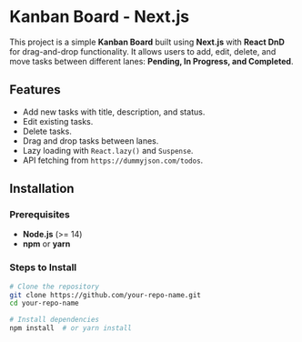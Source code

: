 # Kanban Board - Next.js

This project is a simple **Kanban Board** built using **Next.js** with **React DnD** for drag-and-drop functionality. It allows users to add, edit, delete, and move tasks between different lanes: **Pending, In Progress, and Completed**.

## Features
- Add new tasks with title, description, and status.
- Edit existing tasks.
- Delete tasks.
- Drag and drop tasks between lanes.
- Lazy loading with `React.lazy()` and `Suspense`.
- API fetching from `https://dummyjson.com/todos`.

## Installation
### Prerequisites
- **Node.js** (>= 14)
- **npm** or **yarn**

### Steps to Install
```sh
# Clone the repository
git clone https://github.com/your-repo-name.git
cd your-repo-name

# Install dependencies
npm install  # or yarn install
